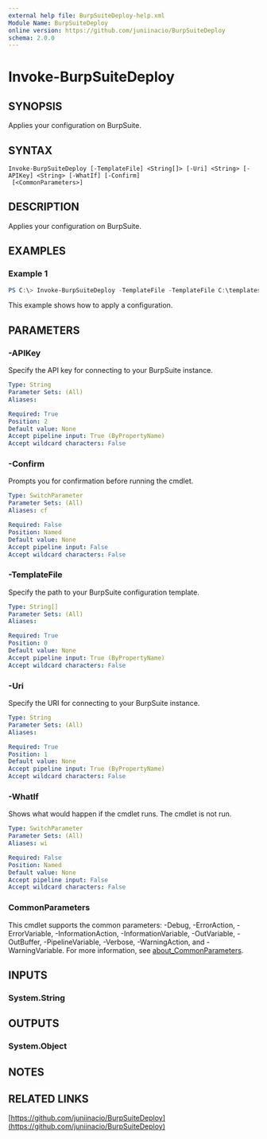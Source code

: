 ```yaml
---
external help file: BurpSuiteDeploy-help.xml
Module Name: BurpSuiteDeploy
online version: https://github.com/juniinacio/BurpSuiteDeploy
schema: 2.0.0
---
```


# Invoke-BurpSuiteDeploy

## SYNOPSIS
Applies your configuration on BurpSuite.

## SYNTAX

```
Invoke-BurpSuiteDeploy [-TemplateFile] <String[]> [-Uri] <String> [-APIKey] <String> [-WhatIf] [-Confirm]
 [<CommonParameters>]
```

## DESCRIPTION
Applies your configuration on BurpSuite.

## EXAMPLES

### Example 1
```powershell
PS C:\> Invoke-BurpSuiteDeploy -TemplateFile -TemplateFile C:\templates\BurpSuite.json -Uri https://burpsuite.example.com  -APIkey 'MyKey'
```

This example shows how to apply a configuration.

## PARAMETERS

### -APIKey
Specify the API key for connecting to your BurpSuite instance.

```yaml
Type: String
Parameter Sets: (All)
Aliases:

Required: True
Position: 2
Default value: None
Accept pipeline input: True (ByPropertyName)
Accept wildcard characters: False
```

### -Confirm
Prompts you for confirmation before running the cmdlet.

```yaml
Type: SwitchParameter
Parameter Sets: (All)
Aliases: cf

Required: False
Position: Named
Default value: None
Accept pipeline input: False
Accept wildcard characters: False
```

### -TemplateFile
Specify the path to your BurpSuite configuration template.

```yaml
Type: String[]
Parameter Sets: (All)
Aliases:

Required: True
Position: 0
Default value: None
Accept pipeline input: True (ByPropertyName)
Accept wildcard characters: False
```

### -Uri
Specify the URI for connecting to your BurpSuite instance.

```yaml
Type: String
Parameter Sets: (All)
Aliases:

Required: True
Position: 1
Default value: None
Accept pipeline input: True (ByPropertyName)
Accept wildcard characters: False
```

### -WhatIf
Shows what would happen if the cmdlet runs.
The cmdlet is not run.

```yaml
Type: SwitchParameter
Parameter Sets: (All)
Aliases: wi

Required: False
Position: Named
Default value: None
Accept pipeline input: False
Accept wildcard characters: False
```

### CommonParameters
This cmdlet supports the common parameters: -Debug, -ErrorAction, -ErrorVariable, -InformationAction, -InformationVariable, -OutVariable, -OutBuffer, -PipelineVariable, -Verbose, -WarningAction, and -WarningVariable. For more information, see [about_CommonParameters](http://go.microsoft.com/fwlink/?LinkID=113216).

## INPUTS

### System.String

## OUTPUTS

### System.Object
## NOTES

## RELATED LINKS

[https://github.com/juniinacio/BurpSuiteDeploy](https://github.com/juniinacio/BurpSuiteDeploy)

